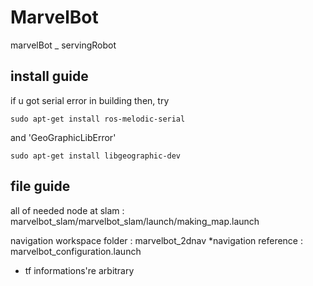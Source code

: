 # MarvelBot
marvelBot _ servingRobot
## install guide 
if u got serial error in building then, try

    sudo apt-get install ros-melodic-serial

and  'GeoGraphicLibError' 

    sudo apt-get install libgeographic-dev


## file guide 

all of needed node at slam  : 
marvelbot_slam/marvelbot_slam/launch/making_map.launch


navigation workspace folder :
marvelbot_2dnav
*navigation reference : marvelbot_configuration.launch 
* tf informations're arbitrary
